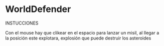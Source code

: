 # WorldDefender

INSTUCCIONES

Con el mouse hay que clikear en el espacio para lanzar un misil, al llegar a la posición este explotara, explosión que puede destruir los asteroides
